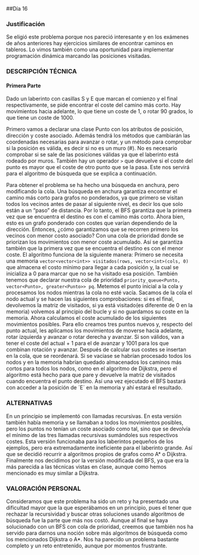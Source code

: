 ##Día 16
### Justificación
Se eligió este problema porque nos pareció  interesante y en los exámenes de años anteriores hay ejercicios similares de encontrar caminos en  tableros. Lo vimos también como una oportunidad para implementar programación dinámica marcando las posiciones visitadas.

### DESCRIPCIÓN TÉCNICA

#### Primera Parte
 Dado un laberinto con casillas S y E que marcan el comienzo y el final respectivamente, se pide encontrar el coste del camino más corto. Hay movimientos hacia adelante, lo que tiene un coste de 1, o rotar 90 grados, lo que tiene un coste de 1000.

 Primero vamos a declarar una clase Punto con los atributos de posición, dirección y coste asociado. Además tendrá los métodos que cambiarán las coordenadas necesarias para avanzar o rotar, y un método para comprobar si la posición es válida, es decir si no es un muro (#). No es necesario comprobar si se sale de las posiciones válidas ya que el laberinto está rodeado por muros. También hay un operador `>` que devuelve si el coste del punto es mayor que el coste de otro punto que se la pasa. Este nos servirá para el algoritmo de búsqueda que se explica a continuación. 

Para obtener el problema se ha hecho una búsqueda en anchura, pero modificando la cola. Una búsqueda en anchura garantiza encontrar el camino más corto para grafos no ponderados, ya que primero se visitan todos los vecinos antes de pasar al siguiente nivel, es decir los que solo están a un “paso” de distancia. Por lo tanto, el BFS garantiza que la primera vez que se encuentra el destino es con el camino más corto. Ahora bien, esto es un grafo ponderado con costes que varían dependiendo de la dirección. Entonces, ¿cómo garantizamos que se recorren primero los vecinos con menor costo asociado? Con una cola de prioridad donde se priorizan los movimientos con menor coste acumulado. Así se garantiza también que la primera vez que se encuentra el destino es con el menor coste. El algoritmo funciona de la siguiente manera:
 Primero se necesita una memoria ```vector<vector<int>> visitados(rows, vector<int>(cols, 0)``` que almacena el costo mínimo para llegar a cada posición y, la cual se inicializa a 0 para marcar que no se ha visitado esa posición. También tenemos que declarar nuestra cola de prioridad ```priority_queue<Punto, vector<Punto>, greater<Punto>> pq```. Metemos el punto inicial a la cola y procesamos los nodos mientras la cola no esté vacía. Sacamos de la cola el nodo actual y se hacen las siguientes comprobaciones: si es el final, devolvemos la matriz de visitados, si ya está visitado(es diferente de 0 en la memoria) volvemos al principio del bucle y si no guardamos su coste en la memoria. Ahora calculamos el coste acumulado de los siguientes movimientos posibles. Para ello creamos tres puntos nuevos y, respecto del punto actual, les aplicamos los movimientos de moverse hacia adelante, rotar izquierda y avanzar o rotar derecha y avanzar. Si son válidos, van a tener el coste del actual + 1 para el de avanzar y 1001 para los que combinan rotación y avanzar. Después de calcular sus costes se insertan en la cola, que se reordenará. Si se vaciase se habrían procesado todos los nodos y en la memoria habrían quedado almacenados los caminos más cortos para todos los nodos, como en el algoritmo de Dijkstra, pero el algoritmo está hecho para que pare y devuelve la matriz de visitados cuando encuentra el punto destino. Así una vez ejecutado el BFS bastará con acceder a la posición de ´E´ en la memoria y ahí estará el resultado. 

### ALTERNATIVAS

En un principio se implementó con llamadas recursivas. En esta versión también había memoria y se llamaban a todos los movimientos posibles, pero los puntos no tenían un coste asociado como tal, sino que se devolvía el mínimo de las tres llamadas recursivas sumándoles sus respectivos costes. Esta versión funcionaba para los laberintos pequeños de los ejemplos, pero era extremadamente ineficiente para el laberinto grande. Así que se decidió recurrir a algoritmos propios de grafos como  A* o  Dijkstra. Finalmente nos decidimos por la versión modificada del BFS, ya que era la más parecida a las técnicas vistas en clase, aunque como hemos mencionado es muy similar a Dijkstra.

### VALORACIÓN PERSONAL 
Consideramos que este problema ha sido un reto y ha presentado una dificultad mayor que la que esperábamos en un principio, pues el tener que rechazar la recursividad y buscar otras soluciones usando algoritmos de búsqueda fue la parte que más nos costó. Aunque al final se haya solucionado con un BFS con cola de prioridad, creemos que también nos ha servido para darnos una noción sobre más algoritmos de búsqueda como los mencionados Dijkstra o A*. Nos ha parecido un problema bastante completo y un reto entretenido, aunque por momentos frustrante. 
